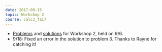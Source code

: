```yaml
---
date: 2017-09-15
topic: Workshop 2
course: calc3_fa17
---
```


- [Problems](http://ckottke.ncf.edu/calc3/workshop2.pdf) and [solutions](http://ckottke.ncf.edu/calc3/workshop2_solns.pdf) for Workshop 2, held on 9/6.
- 9/18: Fixed an error in the solution to problem 3. Thanks to Rayne for catching it!
